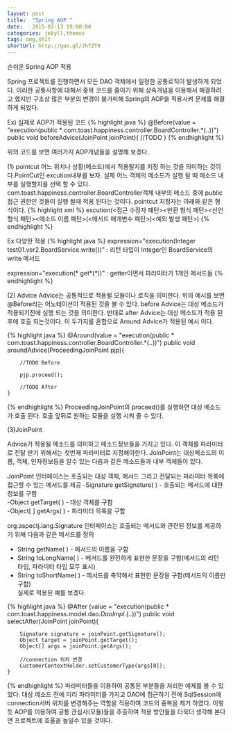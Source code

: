 ```yaml
---
layout: post
title:  "Spring AOP "
date:   2015-02-13 19:00:00
categories: jekyll,themes
tags: omg,shit
shortUrl: http://goo.gl/JhfZT9
---
```

손쉬운 Spring AOP 적용

Spring 프로젝트를 진행하면서 모든 DAO 객체에서 일정한 공통로직이 발생하게 되었다. 이러한 공통사항에 대해서 중복 코드를 줄이기 위해 상속개념을 이용해서 해결하려고 했지만
구조상 많은 부분의 변경이 불가피해 Spring의 AOP을 적용시켜 문제를 해결하게 되었다.

Ex) 실제로 AOP가 적용된 코드
{% highlight java %}
@Before(value = "execution(public * com.toast.happiness.controller.BoardController.*(..))")
	public void beforeAdvice(JoinPoint joinPoint){
		//TODO 
	}
{% endhighlight %}

위의 코드를 보면 여러가지 AOP개념들을 설명해 보겠다.

(1) pointcut
어느 위치나 상황(메소드)에서 적용될지를 지정 하는 것을 의미하는 것이다.PointCut인 excution내부를 보자. 실제 어느 객체의  메소드가 실행 될 때 메소드 내부를 실행할지를 선택 할 수 있다.
com.toast.happiness.controller.BoardController객체 내부의 메소드 중에 public 접근 권한인 것들이 실행 될때 적용 된다는 것이다.
pointcut 지정자는 아래와 같은 형식이다.
{% highlight xml %}
excution(<접근 수정자 패턴><반환 형식 패턴><선언 형식 패턴><메소드 이름 패턴>(<매서드 매개변수 패턴>)<예외 발생 패턴>)
{% endhighlight %}

Ex 다양한 적용
{% highlight java %}
expression="execution(Integer test01.ver2.BoardService.write())"
: 리턴 타입이 Integer인 BoardService의 write 메서드

expression="execution(* get*(*))"
: getter이면서 파라미터가 1개인 메서드들
{% endhighlight %}

(2) Advice 
Advice는 공통적으로 적용될 모듈이나 로직을 의미한다. 위의 예시를 보면 @Before라는 어노테이션이 적용된 것을 볼 수 있다. before Advice는 대상 메소드가 적용되기전에 실행 되는 것을 의미한다.
반대로 after Advice는 대상 메소드가 적용 된 후에 호출 되는것이다. 이 두가지를 혼합으로 Around Advice가 적용된 예시 이다. 
   
{% highlight java %}
@Around(value = "execution(public * com.toast.happiness.controller.BoardController.*(..))")
	public void aroundAdvice(ProceedingJoinPoint pjp){
		
		//TODO Before

		pjp.proceed();
		
		//TODO After
	}
{% endhighlight %}
ProceedingJoinPoint의 proceed()를 실행하면 대상 메소드가 호출 된다. 호출 앞뒤로 원하는 모듈을 실행 시켜 줄 수 있다.

(3)JoinPoint

Advice가 적용될 메소드를 의미하고 메소드정보들을 가지고 있다. 이 객체를 파라미터로 전달 받기 위해서는 첫번재 파라미터로 지정해야한다.
JoinPoint는 대상메소드의 이름, 객체, 인자정보등을 알수 있는 다음과 같은 메소드들과 내부 객체들이 있다.

JoinPoint 인터페이스는 호출되는 대상 객체, 메서드 그리고 전달되는 파라미터 목록에 접근할 수 있는 메서드를 제공
  -Signature getSignature( ) - 호출되는 메서드에 대한 정보를 구함<br/>
  -Object getTarget( ) - 대상 객체를 구함<br/>
  -Object[ ] getArgs( ) - 파라미터 목록을 구함 <br/>
  
org.aspectj.lang.Signature 인터페이스는 호출되는 메서드와 관련된 정보를 제공하기 위해 다음과 같은 메서드를 정의
  - String getName( ) - 메서드의 이름을 구함<br/>
  - String toLongName( ) - 메서드를 완전하게 표현한 문장을 구함(메서드의 리턴 타입, 파라미터 타입 모두 표시)<br/>
  - String toShortName( ) - 메서드를 축약해서 표현한 문장을 구함(메서드의 이름만 구함)<br/>
실제로 적용된 예를 보겠다.

{% highlight java %}
@After (value = "execution(public * com.toast.happiness.model.dao.*DaoImpl.*(..))")
	public void selectAfter(JoinPoint joinPoint){
		
		Signature signature = joinPoint.getSignature();
		Object target = joinPoint.getTarget();
		Object[] args = joinPoint.getArgs();
		
		//connection 위치 변경
		CustomerContextHolder.setCustomerType(args[0]);
	}
{% endhighlight %}
 파라미터들을 이용하여 공통된 부분들을 처리한 예제를 볼 수 있었다. 대상 메소드 전에 미리 파라미터를 가지고 DAO에 접근하기 전에 SqlSession에 connection서버 위치를 변경해주는 역할을 적용하여 코드의 중복을 제거 하였다. 이렇듯 AOP를 이용하여 공통 관심사(모듈)들을 추출하여 적용 방안들을 더욱더 생각해 본다면 프로젝트에 효율을 높일수 있을 것이다.
